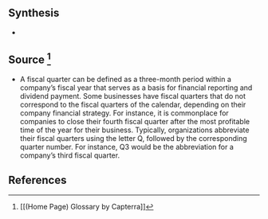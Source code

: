 ## Synthesis
- 
## Source [^1]
- A fiscal quarter can be defined as a three-month period within a company’s fiscal year that serves as a basis for financial reporting and dividend payment. Some businesses have fiscal quarters that do not correspond to the fiscal quarters of the calendar, depending on their company financial strategy. For instance, it is commonplace for companies to close their fourth fiscal quarter after the most profitable time of the year for their business. Typically, organizations abbreviate their fiscal quarters using the letter Q, followed by the corresponding quarter number. For instance, Q3 would be the abbreviation for a company’s third fiscal quarter.
## References

[^1]: [[(Home Page) Glossary by Capterra]]